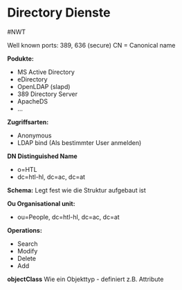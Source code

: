 # Directory Dienste
#NWT 

Well known ports: 389, 636 (secure)
CN = Canonical name

**Podukte:**
- MS Active Directory
- eDirectory
- OpenLDAP (slapd)
- 389 Directory Server
- ApacheDS
- ...

**Zugriffsarten:**
- Anonymous
- LDAP bind (Als bestimmter User anmelden)

**DN Distinguished Name**
- o=HTL
- dc=htl-hl, dc=ac, dc=at

**Schema:**
Legt fest wie die Struktur aufgebaut ist


**Ou Organisational unit:**
- ou=People, dc=htl-hl, dc=ac, dc=at

**Operations:**
- Search
- Modify
- Delete
- Add

**objectClass**
Wie ein Objekttyp - definiert z.B. Attribute
